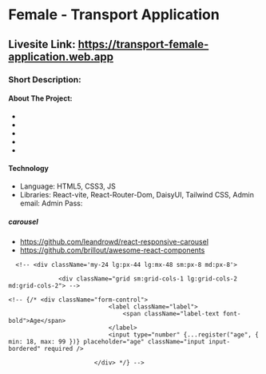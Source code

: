 # Female - Transport Application

## Livesite Link: https://transport-female-application.web.app

### Short Description:

#### About The Project:

-
-
-
-
-

#### Technology

- Language: HTML5, CSS3, JS
- Libraries: React-vite, React-Router-Dom, DaisyUI, Tailwind CSS,
  Admin email:
  Admin Pass:

##### carousel

- https://github.com/leandrowd/react-responsive-carousel
- https://github.com/brillout/awesome-react-components
 <!-- "react-tabs": "^6.0.1", -->
  <!-- "recharts": "^2.10.1", -->
  <!-- const Review = ({ item }) => {
      const { id, name, img, review, star, } = item; -->

      <!-- <div className='my-24 lg:px-44 lg:mx-48 sm:px-8 md:px-8'>

                  <div className="grid sm:grid-cols-1 lg:grid-cols-2 md:grid-cols-2"> -->

<!--
                        {/*
                                  <div className="form-control">


                                      <label className="label">
                                          <span className="label-text font-bold">Upload Image</span>
                                      </label>
                                      <div className="input input-bordered">
                                          <input
                                              type="file"
                                              {...register("image")}
                                              className="mt-2 "
                                              accept="image/*" // Limit to image files
                                          />
                                      </div>
                                      {errors.image?.type === 'required' && <p className="text-red-600">Image is required</p>}
                                  </div> */} -->

    <!-- {/* <div className="form-control">
                                <label className="label">
                                    <span className="label-text font-bold">Age</span>
                                </label>
                                <input type="number" {...register("age", { min: 18, max: 99 })} placeholder="age" className="input input-bordered" required />

                            </div> */} -->
